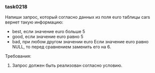 
### task0218

Напиши запрос, который согласно данных из поля euro таблицы cars вернет такую информацию:
- best, если значение euro больше 5
- good, если значение euro равно 5
- bad, при любом другом значении euro
Если значение euro равно NULL, то перед сравнением заменить его на 6.


Требования:
1.	Запрос должен быть реализован согласно условию.


